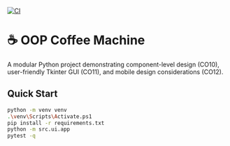 [![CI](https://github.com/Paco1989/oop-coffee-machine/actions/workflows/ci.yml/badge.svg)](https://github.com/Paco1989/oop-coffee-machine/actions)

# ☕ OOP Coffee Machine

A modular Python project demonstrating component-level design (CO10),
user-friendly Tkinter GUI (CO11), and mobile design considerations (CO12).

## Quick Start
```bash
python -m venv venv
.\venv\Scripts\Activate.ps1
pip install -r requirements.txt
python -m src.ui.app
pytest -q
